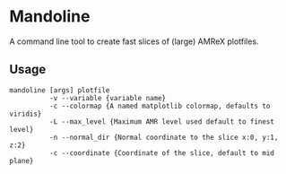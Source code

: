 # Mandoline

A command line tool to create fast slices of (large) AMReX plotfiles.

## Usage

```
mandoline [args] plotfile
          -v --variable {variable name}
          -c --colormap {A named matplotlib colormap, defaults to viridis}
          -L --max_level {Maximum AMR level used default to finest level}
          -n --normal_dir {Normal coordinate to the slice x:0, y:1, z:2}
          -c --coordinate {Coordinate of the slice, default to mid plane}
```

